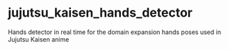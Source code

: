 # jujutsu_kaisen_hands_detector
Hands detector in real time for the domain expansion hands poses used in Jujutsu Kaisen anime
